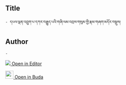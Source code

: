 ## Title
	- དཔལ་ལྡན་འབྲུག་པ་དཀར་བརྒྱུད་པའི་གཞི་ལམ་འབྲས་གསུམ་གྱི་རྣམ་གཞག་མདོར་བསྡུས།

## Author
	- 



[<img src="https://img.icons8.com/color/25/000000/edit-property.png"> Open in Editor](http://editor.openpecha.org/P004565)

[<img width="25" src="https://library.bdrc.io/icons/BUDA-small.svg"> Open in Buda](https://library.bdrc.io/show/bdr:IE0OPP004565)
